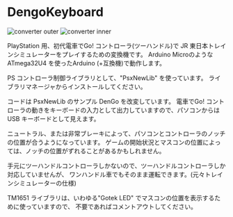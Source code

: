 # DengoKeyboard

![converter outer](dengo1.png)
![converter inner](dengo2.png)

PlayStation 用、初代電車でGo! コントローラ(ツーハンドル)で JR 東日本トレインシミュレーターをプレイするための変換機です。
Arduino Microのような ATmega32U4 を使ったArduino (+互換機)で動作します。<br>

PS コントローラ制御ライブラリとして、"PsxNewLib" を使っています。
ライブラリマネージャからインストールしてください。<br>

コードは PsxNewLib のサンプル DenGo を改変しています。
電車でGo! コントローラの動きをキーボードの入力として出力していますので、パソコンからは USB キーボードとして見えます。<br>

ニュートラル、または非常ブレーキによって、パソコンとコントローラのノッチの位置が合うようになっています。
ゲームの開始状況とマスコンの位置によっては、ノッチの位置がずれることがあるかもしれません。<br>

手元にツーハンドルコントローラしかないので、ツーハンドルコントローラしか対応していませんが、
ワンハンドル車でもそのまま運転できます。(元々トレインシミュレーターの仕様)<br>

TM1651 ライブラリは、いわゆる"Gotek LED" でマスコンの位置を表示するために使っていますので、
不要であればコメントアウトしてください。<br>
